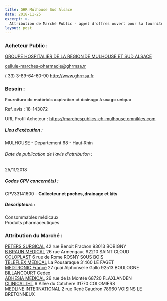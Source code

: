 ```yaml
---
title: GHR Mulhouse Sud Alsace
date: 2018-11-25
excerpt: >-
  Attribution de Marché Public - appel d'offres ouvert pour la fourniture de matériels d'aspiration et drainage à usage unique
layout: post
---
```


### Acheteur Public : 
<a href="/acheteur-133/siren-200046985"> GROUPE HOSPITALIER DE LA REGION DE MULHOUSE ET SUD ALSACE</a><br/>



cellule-marches-pharmacie@ghrmsa.fr

( 33) 3-89-64-60-90
http://www.ghrmsa.fr
### Besoin :

Fourniture de matériels aspiration et drainage à usage unique

Ref. avis : 18-143072

URL Profil Acheteur : https://marchespublics-ch-mulhouse.omnikles.com

##### Lieu d'exécution :

MULHOUSE - Département 68 - Haut-Rhin

###### Date de publication de l'avis d'attribution : 
25/11/2018

##### Codes CPV concerné(s) :
CPV33141600 - **Collecteur et poches, drainage et kits** <br/>

##### Descripteurs :
Consommables médicaux <br/>
Produits pharmaceutiques <br/>

### Attribution du Marché :
<a href="/entreprise-562/siren-444018477"> PETERS SURGICAL</a>    42 rue Benoit Frachon 93013 BOBIGNY <br/>
<a href="/entreprise-572/siren-562050856"> B BRAUN MEDICAL</a>    26 rue Armengaud 92210 SAINT CLOUD <br/>
<a href="/entreprise-545/siren-312328362"> COLOPLAST</a>    6 rue de Rome  ROSNY SOUS BOIS <br/>
<a href="/entreprise-550/siren-347479883"> TELEFLEX MEDICAL</a>    La Pousaraque 31460 LE FAGET <br/>
<a href="/entreprise-573/siren-722008232"> MEDTRONIC France</a>    27 quai Alphonse le Gallo 92513 BOULOGNE BILLANCOURT Cedex <br/>
<a href="/entreprise-582/siren-945650141"> ADHESIA MEDICAL</a>    26 rue de la Montée 68720 FLAXLANDEN <br/>
<a href="/entreprise-553/siren-390232049"> CLINICAL IHT</a>    6 Allée du Catchere 31770 COLOMIERS <br/>
<a href="/entreprise-556/siren-408537249"> MEDLINE INTERNATIONAL</a>    2 rue René Caudron 78960 VOISINS LE BRETONNEUX <br/>
